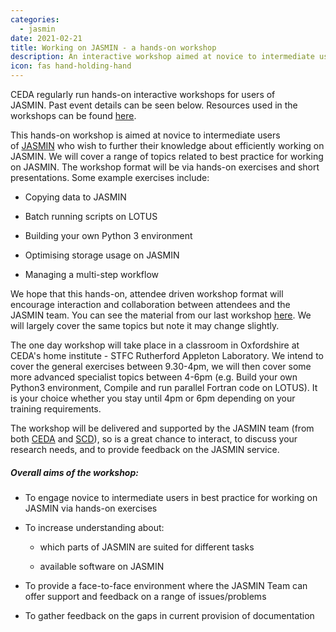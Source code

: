 ```yaml
---
categories:
  - jasmin
date: 2021-02-21
title: Working on JASMIN - a hands-on workshop
description: An interactive workshop aimed at novice to intermediate users of JASMIN.
icon: fas hand-holding-hand
---
```

<p><span>CEDA regularly run hands-on interactive workshops for users of JASMIN.&nbsp;</span><span>Past e</span><span>vent details can be seen below. Resources used in the workshops can be found <a href="https://github.com/cedadev/jasmin-workshop">here</a>.</span><br /><span></span></p>

<p>This hands-on workshop is aimed at novice to intermediate users of<span>&nbsp;</span><a href="http://www.jasmin.ac.uk" target="_blank">JASMIN</a><span>&nbsp;</span>who wish to further their knowledge about efficiently working on JASMIN.&nbsp;We will cover a range of topics related to best practice for working on JASMIN. The workshop format will be via hands-on exercises and short presentations. Some example exercises include:</p>
<ul>
<li>
<p class="p1">Copying data to JASMIN</p>
</li>
<li>
<p class="p1"><span class="Apple-converted-space"></span>Batch running scripts on LOTUS</p>
</li>
<li>
<p class="p1">Building your own Python 3 environment</p>
</li>
<li>
<p class="p1"><span class="Apple-converted-space"></span>Optimising storage usage on JASMIN</p>
</li>
<li>
<p class="p1">Managing a multi-step workflow</p>
</li>
</ul>
<p>We hope that this hands-on, attendee driven workshop format will encourage interaction and collaboration between attendees and the JASMIN team. You can see the material from our last workshop<span>&nbsp;</span><a href="https://github.com/cedadev/jasmin-workshop" target="_blank">here</a>. We will largely cover the same topics but note it may change slightly.&nbsp; &nbsp;</p>
<p><span><span>The one day workshop will take place</span>&nbsp;in a classroom&nbsp;<span>in Oxfordshire at CEDA's home institute - STFC Rutherford Appleton Laboratory. We intend to cover the general exercises between 9.30-4pm, we will then cover some more advanced specialist topics between 4-6pm (e.g. Build your own Python3 environment, Compile and run parallel Fortran code on LOTUS). It is your choice whether you stay until 4pm or 6pm depending on your training requirements.&nbsp;</span></span></p>
<p>The workshop will be delivered and supported by the JASMIN team (from both<span>&nbsp;</span><a href="http://www.ceda.ac.uk" target="_blank">CEDA</a><span>&nbsp;</span>and<span>&nbsp;</span><a href="https://www.scd.stfc.ac.uk/Pages/home.aspx" target="_blank">SCD</a>), so is a great chance to interact, to discuss your research needs, and to provide feedback on the JASMIN service.&nbsp; &nbsp;</p>
<h5><span>Overall aims of the workshop:&nbsp;</span></h5>
<ul>
<li>
<p><span>To engage novice to intermediate users in best practice for working on JASMIN via hands-on exercises</span></p>
</li>
<li>
<p><span>To increase understanding about:</span></p>
</li>
<ul>
<li>
<p><span>which parts of JASMIN are suited for different tasks</span></p>
</li>
<li>
<p><span>available software on JASMIN</span></p>
</li>
</ul>
<li>
<p><span>To provide a face-to-face environment where the JASMIN Team can offer support and feedback on a range of issues/problems</span></p>
</li>
<li>
<p><span>To gather feedback on the gaps in current provision of documentation</span></p>
</li>
</ul>
